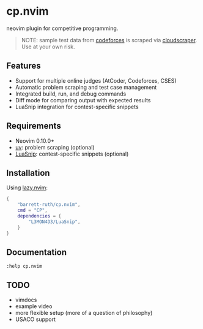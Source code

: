 # cp.nvim

neovim plugin for competitive programming.

> NOTE: sample test data from [codeforces](https://codeforces.com) is scraped via [cloudscraper](https://github.com/VeNoMouS/cloudscraper).
> Use at your own risk.

## Features

- Support for multiple online judges (AtCoder, Codeforces, CSES)
- Automatic problem scraping and test case management
- Integrated build, run, and debug commands
- Diff mode for comparing output with expected results
- LuaSnip integration for contest-specific snippets

## Requirements

- Neovim 0.10.0+
- [uv](https://docs.astral.sh/uv/): problem scraping (optional)
- [LuaSnip](https://github.com/L3MON4D3/LuaSnip): contest-specific snippets (optional)

## Installation

Using [lazy.nvim](https://github.com/folke/lazy.nvim):

```lua
{
    "barrett-ruth/cp.nvim",
    cmd = "CP",
    dependencies = {
        "L3MON4D3/LuaSnip",
    }
}
```

## Documentation

```vim
:help cp.nvim
```

## TODO

- vimdocs  
- example video
- more flexible setup (more of a question of philosophy)
- USACO support
